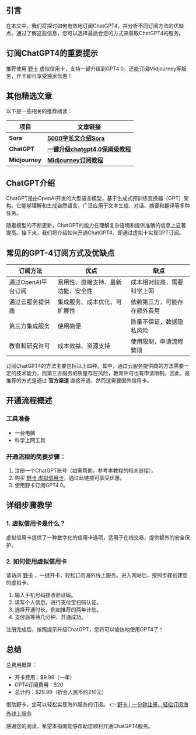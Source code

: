 ## 引言
在本文中，我们将探讨如何有效地订阅ChatGPT4，并分析不同订阅方法的优缺点。通过了解这些信息，您可以选择最适合您的方式来获取ChatGPT4的服务。

## 订阅ChatGPT4的重要提示
推荐使用 [野卡](https://bit.ly/bewildcard) 虚拟信用卡，支持一键升级到GPT4.0，还能订阅Midjourney等服务，开卡即可享受独家优惠！

## 其他精选文章
以下是一些相关的推荐阅读：

| 项目           | 文章链接                                                      |
|----------------|-------------------------------------------------------------|
| **Sora**       | **[5000字长文介绍Sora](http://puputeju.com/sora-wiki-2024-2-20/)** |
| **ChatGPT**    | **[一键升级chatgpt4.0保姆级教程](https://puputeju.com/bewildcard-upgrade-chatgpt4/)** |
| **Midjourney** | **[Midjourney订阅教程](https://puputeju.com/how_to_subscribe_midjourney/)** |

## ChatGPT介绍
ChatGPT是由OpenAI开发的大型语言模型，基于生成式预训练变换器（GPT）架构。它能够理解和生成自然语言，广泛应用于文本生成、对话、摘要和翻译等多种任务。

随着模型的不断更新，ChatGPT的能力在理解复杂语境和提供准确的信息上显著提高。接下来，我们将介绍如何开通ChatGPT4，即通过虚拟卡实现GPT订阅。

## 常见的GPT-4订阅方式及优缺点

| 订阅方法               | 优点                           | 缺点                           |
|----------------------|-----------------------------|------------------------------|
| 通过OpenAI平台订阅   | 易用性、直接支持、最新功能、安全性 | 成本相对较高，需要科学上网      |
| 通过云服务提供商     | 集成服务、成本优化、可扩展性     | 依赖第三方，可能存在额外费用    |
| 第三方集成服务       | 使用简便                       | 质量不保证，数据隐私风险       |
| 教育和研究许可       | 成本效益、资源支持             | 使用限制，申请流程繁琐         |

订阅ChatGPT4的方法主要包括以上四种。其中，通过云服务提供商的方法需要一定的技术能力，而第三方服务的质量存在风险，教育许可也有申请限制。因此，最推荐的方式是通过 **官方渠道** 直接开通，然而这需要国外信用卡。

## 开通流程概述
### 工具准备
- 一台电脑
- 科学上网工具

### 开通流程的简要步骤：
1. 注册一个ChatGPT账号（如需帮助，参考本教程的相关链接）。
2. 购买 [野卡 虚拟信用卡](https://bit.ly/bewildcard)，通过此链接可享受优惠。
3. 使用野卡订阅GPT4.0。

## 详细步骤教学

### 1. 虚拟信用卡是什么？
虚拟信用卡提供了一种数字化的信用卡选项，适用于在线交易，提供额外的安全保护。

### 2. 如何使用虚拟信用卡
请访问 [野卡](https://bit.ly/bewildcard) ，一键开卡，轻松订阅海外线上服务。进入网站后，按照步骤创建您的虚拟卡。

1. 输入手机号码接收验证码。
2. 填写个人信息，进行支付宝扫码认证。
3. 选择开通时长，例如推荐的两年计划。
4. 支付后等待几分钟，开通成功。

注册完成后，按照提示升级ChatGPT，您将可以愉快地使用GPT4了！

## 总结
总费用概算：
- 开卡费用：$9.99（一年）
- GPT4订阅费用：$20
- 总计约：$29.99（折合人民币约210元）

借助野卡，您可以轻松实现海外服务的订阅。
👉 [野卡 | 一分钟注册，轻松订阅海外线上服务](https://bit.ly/bewildcard)

感谢您的阅读，希望本指南能够帮助您顺利开通ChatGPT4服务。